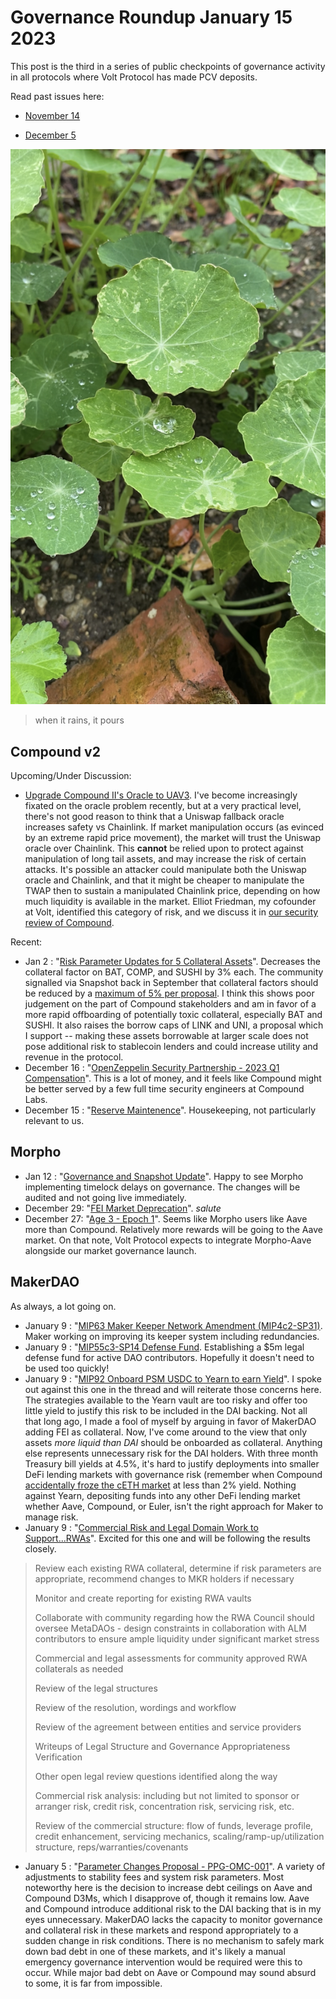 <!-- Google tag (gtag.js) -->
<script async src="https://www.googletagmanager.com/gtag/js?id=G-6FD3E90TCT"></script>
<script>
  window.dataLayer = window.dataLayer || [];
  function gtag(){dataLayer.push(arguments);}
  gtag('js', new Date());

  gtag('config', 'G-6FD3E90TCT');
</script>
# Governance Roundup January 15 2023

This post is the third in a series of public checkpoints of governance activity in all protocols where Volt Protocol has made PCV deposits.

Read past issues here:
* [November 14](gov14nov.md)

* [December 5](govdec5.md)

![img](nasturtium.jpg)
> when it rains, it pours

## Compound v2

Upcoming/Under Discussion:
* [Upgrade Compound II's Oracle to UAV3](https://www.comp.xyz/t/upgrade-compound-ii-s-oracle-to-uav3/3826). I've become increasingly fixated on the oracle problem recently, but at a very practical level, there's not good reason to think that a Uniswap fallback oracle increases safety vs Chainlink. If market manipulation occurs (as evinced by an extreme rapid price movement), the market will trust the Uniswap oracle over Chainlink. This **cannot** be relied upon to protect against manipulation of long tail assets, and may increase the risk of certain attacks. It's possible an attacker could manipulate both the Uniswap oracle and Chainlink, and that it might be cheaper to manipulate the TWAP then to sustain a manipulated Chainlink price, depending on how much liquidity is available in the market. Elliot Friedman, my cofounder at Volt, identified this category of risk, and we discuss it in [our security review of Compound](https://github.com/volt-protocol/volt-protocol-core/blob/develop/audits/venue-audits/compound.md).

Recent:
* Jan 2 : "[Risk Parameter Updates for 5 Collateral Assets](https://compound.finance/governance/proposals/141)". Decreases the collateral factor on BAT, COMP, and SUSHI by 3% each. The community signalled via Snapshot back in September that collateral factors should be reduced by a [maximum of 5% per proposal](https://snapshot.org/#/comp-vote.eth/proposal/bafkreiar7qfbmmabclsogilncy542cyenehjulmdhhewuzojdooer4tnje). I think this shows poor judgement on the part of Compound stakeholders and am in favor of a more rapid offboarding of potentially toxic collateral, especially BAT and SUSHI. It also raises the borrow caps of LINK and UNI, a proposal which I support -- making these assets borrowable at larger scale does not pose additional risk to stablecoin lenders and could increase utility and revenue in the protocol.
* December 16 : "[OpenZeppelin Security Partnership - 2023 Q1 Compensation](https://compound.finance/governance/proposals/139)". This is a lot of money, and it feels like Compound might be better served by a few full time security engineers at Compound Labs.
* December 15 : "[Reserve Maintenence](https://compound.finance/governance/proposals/138)". Housekeeping, not particularly relevant to us.

## Morpho

* Jan 12 : "[Governance and Snapshot Update](http://vote.morpho.xyz/#/proposal/0xf34f13a4cb01bfbe5be17236520bbfbf53d76367949cdcf33a3c23083f1267d1)". Happy to see Morpho implementing timelock delays on governance. The changes will be audited and not going live immediately.
* December 29: "[FEI Market Deprecation](https://snapshot.org/#/morpho.eth/proposal/0xf1c28824385f5c66cf514ba37f1717b0ecd1608ddf3730f7deacc5d4d26f072c)". *salute*
* December 27: "[Age 3 - Epoch 1](http://vote.morpho.xyz/#/proposal/0xf402161143c42ac5edf6589b7833eb760cbe556e18451a232e6be3d34d06f287)". Seems like Morpho users like Aave more than Compound. Relatively more rewards will be going to the Aave market. On that note, Volt Protocol expects to integrate Morpho-Aave alongside our market governance launch.

## MakerDAO

As always, a lot going on.

* January 9 : "[MIP63 Maker Keeper Network Amendment (MIP4c2-SP31)](https://vote.makerdao.com/polling/QmRswbkm). Maker working on improving its keeper system including redundancies.
* January 9 : "[MIP55c3-SP14 Defense Fund](https://vote.makerdao.com/polling/QmUbqKMy). Establishing a $5m legal defense fund for active DAO contributors. Hopefully it doesn't need to be used too quickly!
* January 9 : "[MIP92 Onboard PSM USDC to Yearn to earn Yield](https://vote.makerdao.com/polling/Qma4jEPY)". I spoke out against this one in the thread and will reiterate those concerns here. The strategies available to the Yearn vault are too risky and offer too little yield to justify this risk to be included in the DAI backing. Not all that long ago, I made a fool of myself by arguing in favor of MakerDAO adding FEI as collateral. Now, I've come around to the view that only assets *more liquid than DAI* should be onboarded as collateral. Anything else represents unnecessary risk for the DAI holders. With three month Treasury bill yields at 4.5%, it's hard to justify deployments into smaller DeFi lending markets with governance risk (remember when Compound [accidentally froze the cETH market](https://thedefiant.io/compound-ceth-frozen?) at less than 2% yield. Nothing against Yearn, depositing funds into any other DeFi lending market whether Aave, Compound, or Euler, isn't the right approach for Maker to manage risk.
* January 9 : "[Commercial Risk and Legal Domain Work to Support...RWAs](https://forum.makerdao.com/t/mip55c3-sp12-commercial-risk-and-legal-domain-work-to-support-sf-001-expanded-mandate-related-to-rwas/18943)". Excited for this one and will be following the results closely.

>Review each existing RWA collateral, determine if risk parameters are appropriate, recommend changes to MKR holders if necessary
>
>Monitor and create reporting for existing RWA vaults
>
>Collaborate with community regarding how the RWA Council should oversee MetaDAOs - design constraints in collaboration with ALM contributors to ensure ample liquidity under significant market stress
>
>Commercial and legal assessments for community approved RWA collaterals as needed
>
>Review of the legal structures
>
>Review of the resolution, wordings and workflow
>
>Review of the agreement between entities and service providers
>
>Writeups of Legal Structure and Governance Appropriateness Verification
>
>Other open legal review questions identified along the way
>
>Commercial risk analysis: including but not limited to sponsor or arranger risk, credit risk, concentration risk, servicing risk, etc.
>
>Review of the commercial structure: flow of funds, leverage profile, credit enhancement, servicing mechanics, scaling/ramp-up/utilization structure, reps/warranties/covenants
* January 5 : "[Parameter Changes Proposal - PPG-OMC-001](https://forum.makerdao.com/t/parameter-changes-proposal-ppg-omc-001-5-january-2023/19327)". A variety of adjustments to stability fees and system risk parameters. Most noteworthy here is the decision to increase debt ceilings on Aave and Compound D3Ms, which I disapprove of, though it remains low. Aave and Compound introduce additional risk to the DAI backing that is in my eyes unnecessary. MakerDAO lacks the capacity to monitor governance and collateral risk in these markets and respond appropriately to a sudden change in risk conditions. There is no mechanism to safely mark down bad debt in one of these markets, and it's likely a manual emergency governance intervention would be required were this to occur. While major bad debt on Aave or Compound may sound absurd to some, it is far from impossible.

<script src="https://utteranc.es/client.js"
        repo="OneTrueKirk/onetruekirk.github.io"
        issue-term="pathname"
        label="comment"
        theme="github-light"
        crossorigin="anonymous"
        async>
</script>